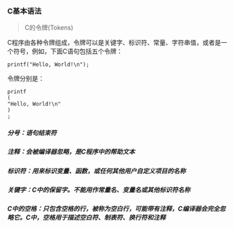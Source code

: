 ### C基本语法

> C的令牌(Tokens)

C程序由各种令牌组成，令牌可以是关键字、标识符、常量、字符串值，或者是一个符号，例如，下面C语句包括五个令牌：

```
printf("Hello, World!\n");
```

令牌分别是：

```
printf
(
"Hello, World!\n"
)
;
```

##### 分号：语句结束符

##### 注释：会被编译器忽略，是C程序中的帮助文本

##### 标识符：用来标识变量、函数，或任何其他用户自定义项目的名称

##### 关键字：C中的保留字。不能用作常量名、变量名或其他标识符名称

##### C中的空格：只包含空格的行，被称为空白行，可能带有注释，C编译器会完全忽略它。C中，空格用于描述空白符、制表符、换行符和注释
